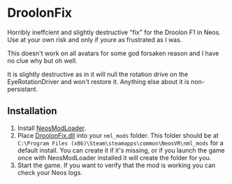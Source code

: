 # DroolonFix

Horribly ineffcient and slightly destructive "fix" for the Droolon F1 in Neos.
Use at your own risk and only if youre as frustrated as I was.

This doesn't work on all avatars for some god forsaken reason and I have no clue why but oh well.

It is slightly destructive as in it will null the rotation drive on the EyeRotationDriver and won't restore it.
Anything else about it is non-persistant.

## Installation
1. Install [NeosModLoader](https://github.com/neos-modding-group/NeosModLoader/releases).
1. Place [DroolonFix.dll](https://github.com/portalsam1/DroolonFix/releases/download/DroolonFix-1.0/DroolonFix.dll) into your `nml_mods` folder. This folder should be at `C:\Program Files (x86)\Steam\steamapps\common\NeosVR\nml_mods` for a default install. You can create it if it's missing, or if you launch the game once with NeosModLoader installed it will create the folder for you.
1. Start the game. If you want to verify that the mod is working you can check your Neos logs.
